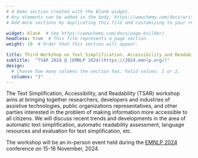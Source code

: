 ```yaml
---
# A Demo section created with the Blank widget.
# Any elements can be added in the body: https://wowchemy.com/docs/writing-markdown-latex/
# Add more sections by duplicating this file and customizing to your requirements.

widget: blank  # See https://wowchemy.com/docs/page-builder/
headless: true  # This file represents a page section.
weight: 10  # Order that this section will appear.

title: Third Workshop on Text Simplification, Accessibility and Readability
subtitle:  "TSAR 2024 @ [EMNLP 2024](https://2024.emnlp.org/)"
design:
  # Choose how many columns the section has. Valid values: 1 or 2.
  columns: "1"
---
```


The Text Simplification, Accessibility, and Readability (TSAR) workshop aims at bringing together researchers, developers and industries of assistive technologies, public organizations representatives, and other parties interested in the problem of making information more accessible to all citizens. We will discuss recent trends and developments in the area of automatic text simplification, automatic readability assessment, language resources and evaluation for text simplification, etc.

The workshop will be an in-person event held during the [EMNLP 2024](https://2024.emnlp.org/) conference on 15-16 November, 2024.
